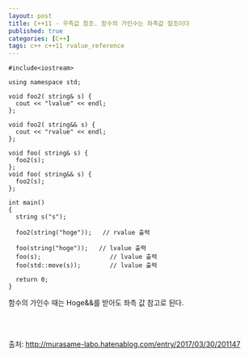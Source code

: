 ```yaml
---
layout: post
title: C++11 - 우측값 참조. 함수의 가인수는 좌측값 참조이다
published: true
categories: [C++]
tags: c++ c++11 rvalue_reference
---
```

``` 
#include<iostream>

using namespace std;

void foo2( string& s) {
  cout << "lvalue" << endl;
};

void foo2( string&& s) {
  cout << "rvalue" << endl;
};

void foo( string& s) {
  foo2(s);
};
void foo( string&& s) {
  foo2(s);
};

int main()
{
  string s("s");

  foo2(string("hoge"));   // rvalue 출력
  
  foo(string("hoge"));   // lvalue 출력
  foo(s);    				// lvalue 출력
  foo(std::move(s));		// lvalue 출력

  return 0;
}
```
    
함수의 가인수 때는 Hoge&&를 받아도 좌측 값 참고로 된다.
  
<br> 
<br>  
  
출처: http://murasame-labo.hatenablog.com/entry/2017/03/30/201147  
